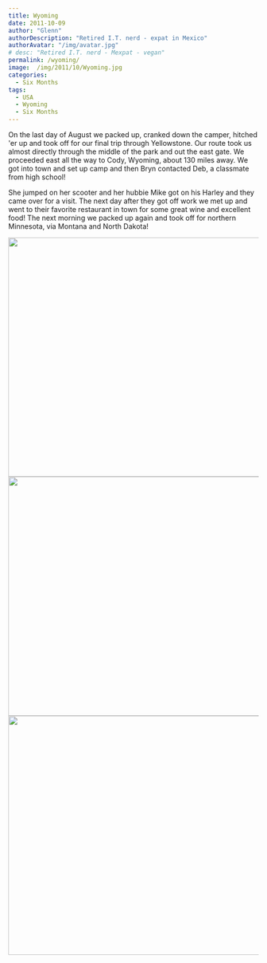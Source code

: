 ```yaml
---
title: Wyoming
date: 2011-10-09
author: "Glenn"
authorDescription: "Retired I.T. nerd - expat in Mexico"
authorAvatar: "/img/avatar.jpg"
# desc: "Retired I.T. nerd - Mexpat - vegan"
permalink: /wyoming/
image:  /img/2011/10/Wyoming.jpg
categories:
  - Six Months
tags:
  - USA
  - Wyoming
  - Six Months
---
```

On the last day of August we packed up, cranked down the camper, hitched 'er up and took off for our final trip through Yellowstone. Our route took us almost directly through the middle of the park and out the east gate. We proceeded east all the way to Cody, Wyoming, about 130 miles away. We got into town and set up camp and then Bryn contacted Deb, a classmate from high school!

She jumped on her scooter and her hubbie Mike got on his Harley and they came over for a visit. The next day after they got off work we met up and went to their favorite restaurant in town for some great wine and excellent food! The next morning we packed up again and took off for northern Minnesota, via Montana and North Dakota!

<img class="alignnone" title="Dessert!" src="https://lh5.googleusercontent.com/-2BYLxY0u2iU/TpEEJZo6R0I/AAAAAAAAB9o/Ir4lvgsmWSE/s640/SAM_0736.JPG" alt="" width="640" height="480" />

<img class="alignnone" title="Salud!" src="https://lh5.googleusercontent.com/-SacjtWCN8VY/TpEEHWqq0eI/AAAAAAAAB9k/9awxDyVgpdM/s640/SAM_0735.JPG" alt="" width="640" height="480" />

<img class="alignnone" title="group photo!" src="https://lh6.googleusercontent.com/-4k7OBnq9gb0/TpEELYoTZsI/AAAAAAAAB9s/YGZmE-VRDOI/s640/SAM_0737.JPG" alt="" width="640" height="480" />